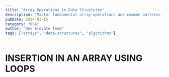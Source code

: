 ```yaml
---
title: "Array Operations in Data Structures"
description: "Master fundamental array operations and common patterns for efficient programming"
pubDate: 2024-03-15
category: "DSA"
author: "Dev Elevate Team"
tags: ["arrays", "data-structures", "algorithms"]
---
```


# INSERTION IN AN ARRAY USING LOOPS
